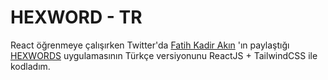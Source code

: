 # HEXWORD - TR
React öğrenmeye çalışırken Twitter'da [Fatih Kadir Akın](https://twitter.com/fkadev) 'ın paylaştığı [HEXWORDS](https://hexwords.netlify.app/) uygulamasının Türkçe versiyonunu ReactJS + TailwindCSS ile kodladım.